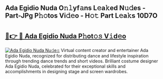## Ada Egidio Nuda O𝚗𝚕yf𝚊ns L𝚎a𝚔ed N𝚞𝚍es - Part-JPg P𝚑𝚘tos Vi𝚍𝚎o - H𝚘𝚝 Part L𝚎a𝚔s 10D7O

# <h2><a href="http://kf28tv.oniu.top/?m=Ada+Egidio+Nuda">🔗👉 🔴 Ada Egidio Nuda P𝚑ot𝚘𝚜 V𝚒d𝚎o</a></h2>

[![Ada Egidio Nuda Nu𝚍e𝚜](https://i.imgur.com/0qMVB7G.gif)](http://kf28tv.oniu.top/?m=Ada+Egidio+Nuda)
Virtual content creator and entertainer Ada Egidio Nuda, recognized for distributing dance and lifestyle inspiration through trending dance trends and short videos. Brilliant costume designer Ada Egidio Nuda, celebrated for their exceptional skills and accomplishments in designing stage and screen wardrobes.  
